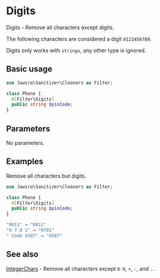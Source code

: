 # Digits

Digits - Remove all characters except digits.

The following characters are considered a digit `0123456789`.

Digits only works with `strings`, any other type is ignored.

## Basic usage

```php
use Jawira\Sanitizer\Cleaners as Filter;

class Phone {
  #[Filter\Digits]
  public string $pinCode;
}
```

## Parameters

No parameters.

## Examples

Remove all characters but digits.

```php
use Jawira\Sanitizer\Cleaners as Filter;

class Phone {
  #[Filter\Digits]
  public string $pinCode;
}
```

```php
"0011" → "0011"
"9 7 0 1" → "9701"
" Code 4587" → "4587"
```

## See also

[IntegerChars](IntegerChars.md) - Remove all characters except `0-9`, `+`, `-`,
and `.`.

